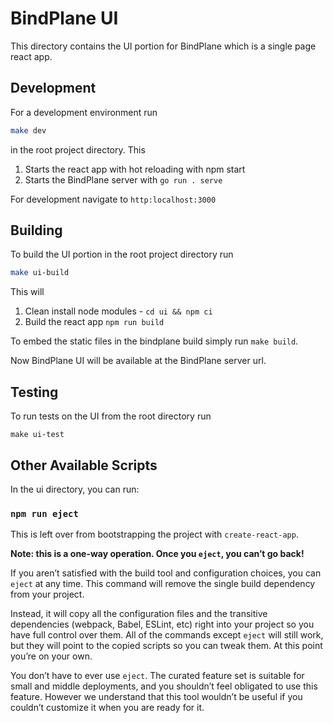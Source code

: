 # BindPlane UI

This directory contains the UI portion for BindPlane which is a single page react app.

## Development

For a development environment run

```sh
make dev
```

in the root project directory. This

1. Starts the react app with hot reloading with npm start
2. Starts the BindPlane server with `go run . serve`

For development navigate to `http:localhost:3000`

## Building

To build the UI portion in the root project directory run

```sh
make ui-build
```

This will

1. Clean install node modules - `cd ui && npm ci`
2. Build the react app `npm run build`

To embed the static files in the bindplane build simply run `make build`.

Now BindPlane UI will be available at the BindPlane server url.

## Testing

To run tests on the UI from the root directory run

```
make ui-test
```

## Other Available Scripts

In the ui directory, you can run:

### `npm run eject`

This is left over from bootstrapping the project with `create-react-app`.

**Note: this is a one-way operation. Once you `eject`, you can’t go back!**

If you aren’t satisfied with the build tool and configuration choices, you can `eject` at any time. This command will remove the single build dependency from your project.

Instead, it will copy all the configuration files and the transitive dependencies (webpack, Babel, ESLint, etc) right into your project so you have full control over them. All of the commands except `eject` will still work, but they will point to the copied scripts so you can tweak them. At this point you’re on your own.

You don’t have to ever use `eject`. The curated feature set is suitable for small and middle deployments, and you shouldn’t feel obligated to use this feature. However we understand that this tool wouldn’t be useful if you couldn’t customize it when you are ready for it.
